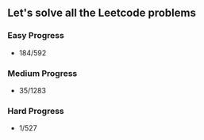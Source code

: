 
## Let's solve all the Leetcode problems

### Easy Progress
* 184/592

### Medium Progress
* 35/1283

### Hard Progress
* 1/527
